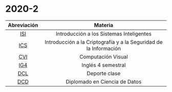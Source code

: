 # 2020-2

| **Abreviación** | **Materia**    |
| :---: | :-----------------------: |
| [ISI](ISI/ISI_notes.md)   | Introducción a los Sistemas Inteligentes  |
|	[ICS](ICS/ICS_notes.md)		| Introducción a la Criptografía y a la Seguridad de la Información	|
| [CVI](CVI/CVI_notes.md)  | Computación Visual    |
| [IG4](IG4/IG4_notes.md)   | Inglés 4 semestral   |
| [DCL](DCL/DCL_notes.md)  | Deporte clase |
| [DCD](DCD/summary.md)   | Diplomado en Ciencia de Datos |